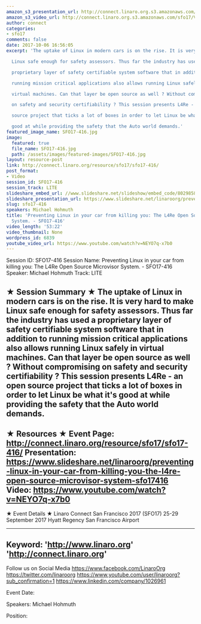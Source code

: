 ```yaml
---
amazon_s3_presentation_url: http://connect.linaro.org.s3.amazonaws.com/sfo17/Presentations/SFO17-416-L4RE.pdf
amazon_s3_video_url: http://connect.linaro.org.s3.amazonaws.com/sfo17/Videos/SFO17-416%20-%20Preventing%20Linux%20in%20your%20car%20from%20killing%20you-%20The%20L4Re%20Open%20Source%20Microvisor%20System.mp4
author: connect
categories:
- sfo17
comments: false
date: 2017-10-06 16:56:05
excerpt: 'The uptake of Linux in modern cars is on the rise. It is very hard to make

  Linux safe enough for safety assessors. Thus far the industry has used a

  proprietary layer of safety certifiable system software that in addition to

  running mission critical applications also allows running Linux safely in

  virtual machines. Can that layer be open source as well ? Without compromising

  on safety and security certifiability ? This session presents L4Re - an open

  source project that ticks a lot of boxes in order to let Linux be what it''s

  good at while providing the safety that the Auto world demands.'
featured_image_name: SFO17-416.jpg
image:
  featured: true
  file_name: SFO17-416.jpg
  path: /assets/images/featured-images/SFO17-416.jpg
layout: resource-post
link: http://connect.linaro.org/resource/sfo17/sfo17-416/
post_format:
- Video
session_id: SFO17-416
session_track: LITE
slideshare_embed_url: //www.slideshare.net/slideshow/embed_code/80298584
slideshare_presentation_url: https://www.slideshare.net/linaroorg/preventing-linux-in-your-car-from-killing-you-the-l4re-open-source-microvisor-system-sfo17416
slug: sfo17-416
speakers: Michael Hohmuth
title: 'Preventing Linux in your car from killing you: The L4Re Open Source Microvisor
  System. - SFO17-416'
video_length: '53:22'
video_thumbnail: None
wordpress_id: 6839
youtube_video_url: https://www.youtube.com/watch?v=NEYO7q-x7b0
---
```


Session ID: SFO17-416
Session Name: Preventing Linux in your car from killing you: The L4Re Open Source Microvisor System. - SFO17-416
Speaker: Michael Hohmuth
Track: LITE


★ Session Summary ★
The uptake of Linux in modern cars is on the rise. It is very hard to make
Linux safe enough for safety assessors. Thus far the industry has used a
proprietary layer of safety certifiable system software that in addition to
running mission critical applications also allows running Linux safely in
virtual machines. Can that layer be open source as well ? Without compromising
on safety and security certifiability ? This session presents L4Re - an open
source project that ticks a lot of boxes in order to let Linux be what it's
good at while providing the safety that the Auto world demands.
---------------------------------------------------
★ Resources ★
Event Page: http://connect.linaro.org/resource/sfo17/sfo17-416/
Presentation: https://www.slideshare.net/linaroorg/preventing-linux-in-your-car-from-killing-you-the-l4re-open-source-microvisor-system-sfo17416
Video: https://www.youtube.com/watch?v=NEYO7q-x7b0
 ---------------------------------------------------

★ Event Details ★
Linaro Connect San Francisco 2017 (SFO17)
25-29 September 2017
Hyatt Regency San Francisco Airport

---------------------------------------------------
Keyword: 
'http://www.linaro.org'
'http://connect.linaro.org'
---------------------------------------------------
Follow us on Social Media
https://www.facebook.com/LinaroOrg
https://twitter.com/linaroorg
https://www.youtube.com/user/linaroorg?sub_confirmation=1
https://www.linkedin.com/company/1026961

Event Date: 

Speakers: Michael Hohmuth

Position: